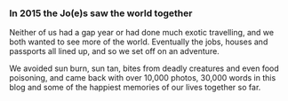 ### In 2015 the Jo(e)s saw the world together

Neither of us had a gap year or had done much exotic travelling, and we both wanted to see more of the world. Eventually the jobs, houses and passports all lined up, and so we set off on an adventure.

We avoided sun burn, sun tan, bites from deadly creatures and even food poisoning, and came back with over 10,000 photos, 30,000 words in this blog and some of the happiest memories of our lives together so far.
